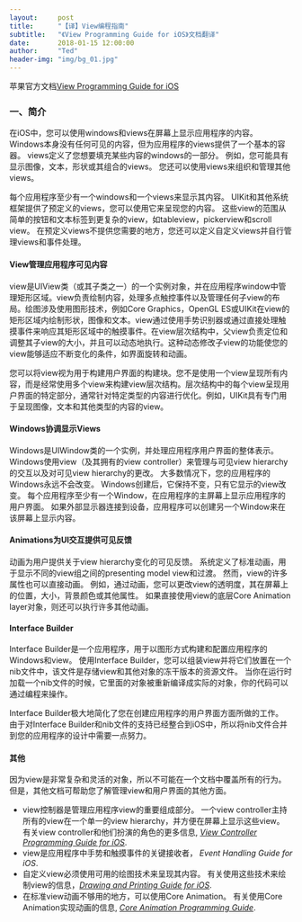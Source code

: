 ```yaml
---
layout:     post
title:      "【译】View编程指南"
subtitle:   "《View Programming Guide for iOS》文档翻译"
date:       2018-01-15 12:00:00
author:     "Ted"
header-img: "img/bg_01.jpg"
---
```


苹果官方文档[View Programming Guide for iOS](https://developer.apple.com/library/content/documentation/WindowsViews/Conceptual/ViewPG_iPhoneOS/Introduction/Introduction.html#//apple_ref/doc/uid/TP40009503-CH1-SW2)

### 一、简介

在iOS中，您可以使用windows和views在屏幕上显示应用程序的内容。 Windows本身没有任何可见的内容，但为应用程序的views提供了一个基本的容器。 views定义了您想要填充某些内容的windows的一部分。 例如，您可能具有显示图像，文本，形状或其组合的views。 您还可以使用views来组织和管理其他views。

每个应用程序至少有一个windows和一个views来显示其内容。 UIKit和其他系统框架提供了预定义的views，您可以使用它来呈现您的内容。 这些view的范围从简单的按钮和文本标签到更复杂的view，如tableview，pickerview和scroll view。 在预定义views不提供您需要的地方，您还可以定义自定义views并自行管理views和事件处理。

#### View管理应用程序可见内容

view是UIView类（或其子类之一）的一个实例对象，并在应用程序window中管理矩形区域。view负责绘制内容，处理多点触控事件以及管理任何子view的布局。绘图涉及使用图形技术，例如Core Graphics，OpenGL ES或UIKit在view的矩形区域内绘制形状，图像和文本。view通过使用手势识别器或通过直接处理触摸事件来响应其矩形区域中的触摸事件。在view层次结构中，父view负责定位和调整其子view的大小，并且可以动态地执行。这种动态修改子view的功能使您的view能够适应不断变化的条件，如界面旋转和动画。

您可以将view视为用于构建用户界面的构建块。您不是使用一个view呈现所有内容，而是经常使用多个view来构建view层次结构。层次结构中的每个view呈现用户界面的特定部分，通常针对特定类型的内容进行优化。例如，UIKit具有专门用于呈现图像，文本和其他类型的内容的view。

#### Windows协调显示Views

Windows是UIWindow类的一个实例，并处理应用程序用户界面的整体表示。 Windows使用view（及其拥有的view controller）来管理与可见view hierarchy的交互以及对可见view hierarchy的更改。 大多数情况下，您的应用程序的Windows永远不会改变。 Windows创建后，它保持不变，只有它显示的view改变。 每个应用程序至少有一个Window，在应用程序的主屏幕上显示应用程序的用户界面。 如果外部显示器连接到设备，应用程序可以创建另一个Window来在该屏幕上显示内容。

#### Animations为UI交互提供可见反馈

动画为用户提供关于view hierarchy变化的可见反馈。 系统定义了标准动画，用于显示不同的view组之间的presenting model view和过渡。 然而，view的许多属性也可以直接动画。 例如，通过动画，您可以更改view的透明度，其在屏幕上的位置，大小，背景颜色或其他属性。 如果直接使用view的底层Core Animation layer对象，则还可以执行许多其他动画。

#### Interface Builder

Interface Builder是一个应用程序，用于以图形方式构建和配置应用程序的Windows和view。 使用Interface Builder，您可以组装view并将它们放置在一个nib文件中，该文件是存储view和其他对象的冻干版本的资源文件。 当你在运行时加载一个nib文件的时候，它里面的对象被重新编译成实际的对象，你的代码可以通过编程来操作。

Interface Builder极大地简化了您在创建应用程序的用户界面方面所做的工作。 由于对Interface Builder和nib文件的支持已经整合到iOS中，所以将nib文件合并到您的应用程序的设计中需要一点努力。

#### 其他

因为view是非常复杂和灵活的对象，所以不可能在一个文档中覆盖所有的行为。 但是，其他文档可帮助您了解管理view和用户界面的其他方面。

- view控制器是管理应用程序view的重要组成部分。 一个view controller主持所有的view在一个单一的view hierarchy，并方便在屏幕上显示这些view。 有关view controller和他们扮演的角色的更多信息, [*View Controller Programming Guide for iOS*](https://developer.apple.com/library/content/featuredarticles/ViewControllerPGforiPhoneOS/index.html#//apple_ref/doc/uid/TP40007457).
- view是应用程序中手势和触摸事件的关键接收者， *Event Handling Guide for iOS*.
- 自定义view必须使用可用的绘图技术来呈现其内容。 有关使用这些技术来绘制view的信息，[*Drawing and Printing Guide for iOS*](https://developer.apple.com/library/content/documentation/2DDrawing/Conceptual/DrawingPrintingiOS/Introduction/Introduction.html#//apple_ref/doc/uid/TP40010156).
- 在标准view动画不够用的地方，可以使用Core Animation。 有关使用Core Animation实现动画的信息, [*Core Animation Programming Guide*](https://developer.apple.com/library/content/documentation/Cocoa/Conceptual/CoreAnimation_guide/Introduction/Introduction.html#//apple_ref/doc/uid/TP40004514).

